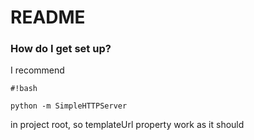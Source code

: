 # README #
### How do I get set up? ###

I recommend 


```
#!bash

python -m SimpleHTTPServer
```


in project root, so templateUrl property work as it should
